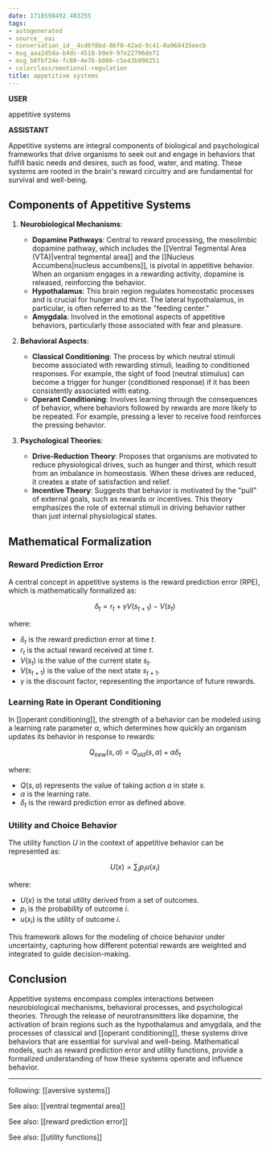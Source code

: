 ```yaml
---
date: 1718598492.483255
tags:
- autogenerated
- source__oai
- conversation_id__4cd6f8bd-86f0-42ad-9c41-0a968435eecb
- msg_aaa2d5da-b4dc-4518-b9e9-97e22706de71
- msg_b8fbf24e-fc80-4e76-b086-c5e43b998251
- colorclass/emotional-regulation
title: appetitive systems
---
```


**USER**

appetitive systems


**ASSISTANT**

Appetitive systems are integral components of biological and psychological frameworks that drive organisms to seek out and engage in behaviors that fulfill basic needs and desires, such as food, water, and mating. These systems are rooted in the brain's reward circuitry and are fundamental for survival and well-being.

## Components of Appetitive Systems

1. **Neurobiological Mechanisms**:
    - **Dopamine Pathways**: Central to reward processing, the mesolimbic dopamine pathway, which includes the [[Ventral Tegmental Area (VTA)|ventral tegmental area]] and the [[Nucleus Accumbens|nucleus accumbens]], is pivotal in appetitive behavior. When an organism engages in a rewarding activity, dopamine is released, reinforcing the behavior.
    - **Hypothalamus**: This brain region regulates homeostatic processes and is crucial for hunger and thirst. The lateral hypothalamus, in particular, is often referred to as the "feeding center."
    - **Amygdala**: Involved in the emotional aspects of appetitive behaviors, particularly those associated with fear and pleasure.

2. **Behavioral Aspects**:
    - **Classical Conditioning**: The process by which neutral stimuli become associated with rewarding stimuli, leading to conditioned responses. For example, the sight of food (neutral stimulus) can become a trigger for hunger (conditioned response) if it has been consistently associated with eating.
    - **Operant Conditioning**: Involves learning through the consequences of behavior, where behaviors followed by rewards are more likely to be repeated. For example, pressing a lever to receive food reinforces the pressing behavior.

3. **Psychological Theories**:
    - **Drive-Reduction Theory**: Proposes that organisms are motivated to reduce physiological drives, such as hunger and thirst, which result from an imbalance in homeostasis. When these drives are reduced, it creates a state of satisfaction and relief.
    - **Incentive Theory**: Suggests that behavior is motivated by the "pull" of external goals, such as rewards or incentives. This theory emphasizes the role of external stimuli in driving behavior rather than just internal physiological states.

## Mathematical Formalization

### Reward Prediction Error

A central concept in appetitive systems is the reward prediction error (RPE), which is mathematically formalized as:

$$
\delta_t = r_t + \gamma V(s_{t+1}) - V(s_t)
$$

where:
- $\delta_t$ is the reward prediction error at time $t$.
- $r_t$ is the actual reward received at time $t$.
- $V(s_t)$ is the value of the current state $s_t$.
- $V(s_{t+1})$ is the value of the next state $s_{t+1}$.
- $\gamma$ is the discount factor, representing the importance of future rewards.

### Learning Rate in Operant Conditioning

In [[operant conditioning]], the strength of a behavior can be modeled using a learning rate parameter $\alpha$, which determines how quickly an organism updates its behavior in response to rewards:

$$
Q_{new}(s, a) = Q_{old}(s, a) + \alpha \delta_t
$$

where:
- $Q(s, a)$ represents the value of taking action $a$ in state $s$.
- $\alpha$ is the learning rate.
- $\delta_t$ is the reward prediction error as defined above.

### Utility and Choice Behavior

The utility function $U$ in the context of appetitive behavior can be represented as:

$$
U(x) = \sum_{i} p_i u(x_i)
$$

where:
- $U(x)$ is the total utility derived from a set of outcomes.
- $p_i$ is the probability of outcome $i$.
- $u(x_i)$ is the utility of outcome $i$.

This framework allows for the modeling of choice behavior under uncertainty, capturing how different potential rewards are weighted and integrated to guide decision-making.

## Conclusion

Appetitive systems encompass complex interactions between neurobiological mechanisms, behavioral processes, and psychological theories. Through the release of neurotransmitters like dopamine, the activation of brain regions such as the hypothalamus and amygdala, and the processes of classical and [[operant conditioning]], these systems drive behaviors that are essential for survival and well-being. Mathematical models, such as reward prediction error and utility functions, provide a formalized understanding of how these systems operate and influence behavior.


---


following: [[aversive systems]]

See also: [[ventral tegmental area]]


See also: [[reward prediction error]]


See also: [[utility functions]]